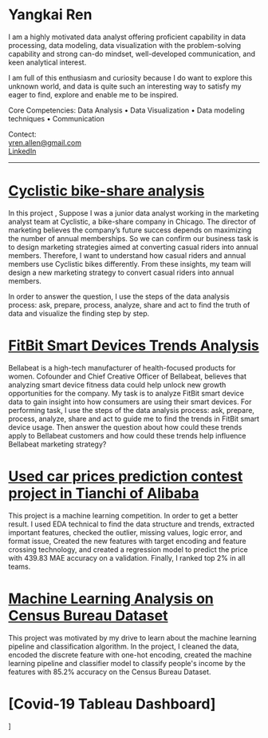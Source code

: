 # Yangkai Ren 
      
I am a highly motivated data analyst offering proficient capability in data processing, data modeling, data visualization with the problem-solving capability and strong can-do mindset, well-developed communication, and keen analytical interest. 

I am full of this enthusiasm and curiosity because I do want to explore this unknown world, and data is quite such an interesting way to satisfy my eager to find, explore and enable me to be inspired.

Core Competencies:
Data Analysis • Data Visualization • Data modeling techniques • Communication

Contect:    
yren.allen@gmail.com    
[LinkedIn](https://www.linkedin.com/in/yangkai-ren-441b64145/)    
    
________________________________________________________________________________________________________________________________________________________________
# [Cyclistic bike-share analysis](https://github.com/YangkaiRen/Bike_Share_Analysis/blob/main/Bike-Share01.ipynb)
In this project , Suppose I was a junior data analyst working in the marketing analyst team at Cyclistic, a bike-share company in Chicago. The director
of marketing believes the company’s future success depends on maximizing the number of annual memberships.  So we can confirm our business task is to design marketing strategies aimed at converting casual riders into annual members.  Therefore, I want to understand how casual riders and annual members use Cyclistic bikes differently. From these insights, my team will design a new marketing strategy to convert casual riders into annual members.

In order to answer the question, I use the steps of the data analysis process: ask, prepare, process, analyze, share and act to find the truth of data and visualize the finding step by step.

# [FitBit Smart Devices Trends Analysis](https://github.com/YangkaiRen/Fitbit_Smart_Devices_Trends_Analysis/blob/master/BitFit_Case_Study.ipynb)
Bellabeat is a high-tech manufacturer of health-focused products for women. Cofounder and Chief Creative Officer of Bellabeat, believes that analyzing smart
device fitness data could help unlock new growth opportunities for the company. My task is to analyze FitBit smart device data to gain insight into how consumers are using their smart devices. For performing task, I use the steps of the data analysis process: ask, prepare, process, analyze, share and act to guide me to find the trends in FitBit smart device usage. Then answer the question about how could these trends apply to Bellabeat customers and how could these trends help influence Bellabeat marketing strategy?



# [Used car prices prediction contest project in Tianchi of Alibaba](https://github.com/YangkaiRen/used_car_DA)

This project is a machine learning competition. In order to get a better result. I used EDA technical to find the data structure and trends, extracted important features, checked the outlier, missing values, logic error, and format issue, Created the new features with target encoding and feature crossing technology, and created a regression model to predict the price with 439.83 MAE accuracy on a validation. Finally, I ranked top 2% in all teams.
      

# [Machine Learning Analysis on Census Bureau Dataset](https://github.com/YangkaiRen/Census-Bureau)

This project was motivated by my drive to learn about the machine learning pipeline and classification algorithm. In the project, I cleaned the data, encoded the discrete feature with one-hot encoding, created the machine learning pipeline and classifier model to classify people's income by the features with 85.2% accuracy on the Census Bureau Dataset. 
       

# [Covid-19 Tableau Dashboard]
]
